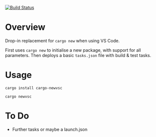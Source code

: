[![Build Status](https://travis-ci.org/AdamSmith89/cargo-newvsc.svg?branch=master)](https://travis-ci.org/AdamSmith89/cargo-newvsc)
# Overview
Drop-in replacement for `cargo new` when using VS Code.

First uses `cargo new` to initialise a new package, with support for all parameters. Then deploys a basic `tasks.json` file with build & test tasks.
# Usage
`cargo install cargo-newvsc`

`cargo newvsc`
# To Do
- Further tasks or maybe a launch.json